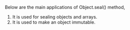 
  Below are the main applications of Object.seal() method,
  1. It is used for sealing objects and arrays.
  2. It is used to make an object immutable.

